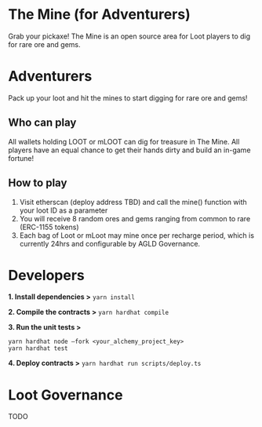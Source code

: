 # The Mine (for Adventurers)

Grab your pickaxe! The Mine is an open source area for Loot players to dig for rare ore and gems.

# Adventurers

Pack up your loot and hit the mines to start digging for rare ore and gems! 

## Who can play

All wallets holding LOOT or mLOOT can dig for treasure in The Mine. All players have an equal chance to get their hands dirty and build an in-game fortune!

## How to play

1. Visit etherscan (deploy address TBD) and call the mine() function with your loot ID as a parameter
2. You will receive 8 random ores and gems ranging from common to rare (ERC-1155 tokens)
3. Each bag of Loot or mLoot may mine once per recharge period, which is currently 24hrs and configurable by AGLD Governance.

# Developers

**1. Install dependencies >** `yarn install`

**2. Compile the contracts >** `yarn hardhat compile`

**3. Run the unit tests >**

```
yarn hardhat node —fork <your_alchemy_project_key>
yarn hardhat test
```

**4. Deploy contracts >** `yarn hardhat run scripts/deploy.ts`

# Loot Governance

TODO
